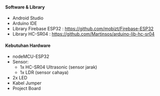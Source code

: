 #### Software & Library

* Android Studio
* Arduino IDE
* Library Firebase ESP32 : https://github.com/mobizt/Firebase-ESP32
* Library HC-SR04 : https://github.com/Martinsos/arduino-lib-hc-sr04

#### Kebutuhan Hardware

* nodeMCU-ESP32
* Sensor: 
  * 1x HC-SR04 Ultrasonic (sensor jarak) 
  * 1x LDR (sensor cahaya)
* 2x LED
* Kabel Jumper
* Project Board
